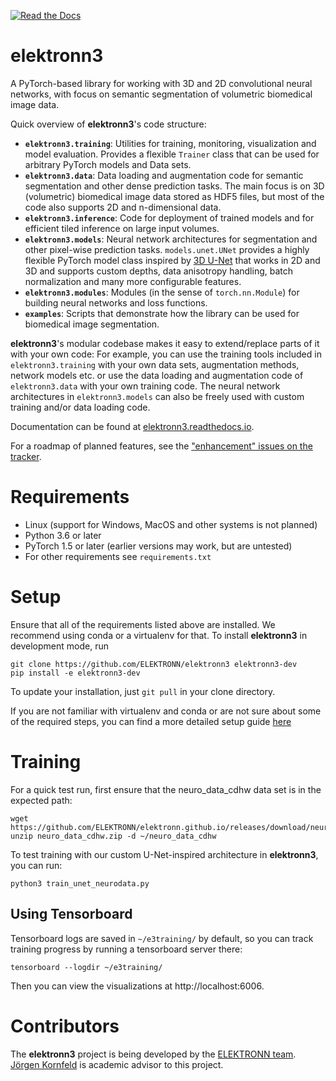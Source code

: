[![Read the Docs](https://readthedocs.org/projects/elektronn3/badge/?version=latest)](https://elektronn3.readthedocs.io/en/latest/)

# elektronn3

A PyTorch-based library for working with 3D and 2D convolutional neural networks, with focus on semantic segmentation of volumetric biomedical image data.

Quick overview of **elektronn3**'s code structure:

- **`elektronn3.training`**: Utilities for training, monitoring, visualization and model evaluation. Provides a flexible `Trainer` class that can be used for arbitrary PyTorch models and Data sets.
- **`elektronn3.data`**: Data loading and augmentation code for semantic segmentation and other dense prediction tasks. The main focus is on 3D (volumetric) biomedical image data stored as HDF5 files, but most of the code also supports 2D and n-dimensional data.
- **`elektronn3.inference`**: Code for deployment of trained models and for efficient tiled inference on large input volumes.
- **`elektronn3.models`**: Neural network architectures for segmentation and other pixel-wise prediction tasks. `models.unet.UNet` provides a highly flexible PyTorch model class inspired by [3D U-Net](https://arxiv.org/abs/1606.06650) that works in 2D and 3D and supports custom depths, data anisotropy handling, batch normalization and many more configurable features.
- **`elektronn3.modules`**: Modules (in the sense of `torch.nn.Module`) for building neural networks and loss functions.
- **`examples`**: Scripts that demonstrate how the library can be used for biomedical image segmentation.

**elektronn3**'s modular codebase makes it easy to extend/replace parts of it with your own code: For example, you can use the training tools included in `elektronn3.training` with your own data sets, augmentation methods, network models etc. or use the data loading and augmentation code of `elektronn3.data` with your own training code. The neural network architectures in `elektronn3.models` can also be freely used with custom training and/or data loading code.

Documentation can be found at [elektronn3.readthedocs.io](https://elektronn3.readthedocs.io).

For a roadmap of planned features, see the ["enhancement" issues on the tracker](https://github.com/ELEKTRONN/elektronn3/issues?q=is%3Aissue+is%3Aopen+label%3Aenhancement).

# Requirements

- Linux (support for Windows, MacOS and other systems is not planned)
- Python 3.6 or later
- PyTorch 1.5 or later (earlier versions may work, but are untested)
- For other requirements see `requirements.txt`

# Setup

Ensure that all of the requirements listed above are installed.
We recommend using conda or a virtualenv for that.
To install **elektronn3** in development mode, run

    git clone https://github.com/ELEKTRONN/elektronn3 elektronn3-dev
    pip install -e elektronn3-dev

To update your installation, just `git pull` in your clone
directory.

If you are not familiar with virtualenv and conda or are not sure about some of
the required steps, you can find a more detailed setup guide [here](https://github.com/ELEKTRONN/elektronn3/blob/master/setup.md)

# Training

For a quick test run, first ensure that the neuro_data_cdhw data set is
in the expected path:

    wget https://github.com/ELEKTRONN/elektronn.github.io/releases/download/neuro_data_cdhw/neuro_data_cdhw.zip
    unzip neuro_data_cdhw.zip -d ~/neuro_data_cdhw

To test training with our custom U-Net-inspired architecture in **elektronn3**,
you can run:

    python3 train_unet_neurodata.py


## Using Tensorboard

Tensorboard logs are saved in `~/e3training/` by default, so you can track training
progress by running a tensorboard server there:

    tensorboard --logdir ~/e3training/

Then you can view the visualizations at http://localhost:6006.

# Contributors

The **elektronn3** project is being developed by the
[ELEKTRONN team](https://github.com/orgs/ELEKTRONN/people).
[Jörgen Kornfeld](https://twitter.com/jmrko) is academic advisor to this project.

